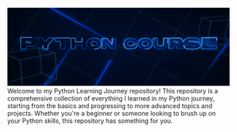 ![Python Course](assets/pycourse.gif)
 Welcome to my Python Learning Journey repository! This repository is a comprehensive collection of everything I learned in my Python journey, starting from the basics and progressing to more advanced topics and projects. Whether you're a beginner or someone looking to brush up on your Python skills, this repository has something for you.
